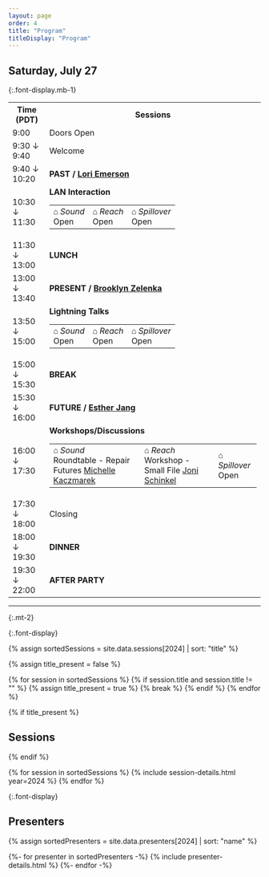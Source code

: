 ```yaml
---
layout: page
order: 4
title: "Program"
titleDisplay: "Program"
---
```


## Saturday, July 27
{:.font-display.mb-1}

<table class="schedule-table w-100 mb-1">
    <tr class="sticky top-0 bg-beige">
        <th class="text-left">Time (PDT)</th>
        <th class="text-left" colspan="3">Sessions</th>
    </tr>
    <tr>
        <td class="font-mono text time-cell">9:00</td>
        <td colspan="3">Doors Open</td>
    </tr>
    <tr>
        <td class="font-mono text time-cell">9:30 ↓<br />9:40</td>
        <td colspan="3">Welcome</td>
    </tr>
    <tr>
        <td class="font-mono text time-cell">9:40 ↓<br />10:20</td>
        <td colspan="3"><strong><span class="font-mono">PAST</span> / <a href="#lori">Lori Emerson</a></strong>
        </td>
    </tr>
    <tr>
        <td class="font-mono text time-cell">10:30 ↓ <br />11:30</td>
        <td colspan="3">
            <strong>LAN Interaction</strong>
            <table class="w-100">
                <tr class="border-0">
                    <td><em class="font-display-mono uppercase text-sm whitespace-nowrap not-italic tracking-wide">⌂ Sound</em><br />Open</td>
                    <td><em class="font-display-mono uppercase text-sm whitespace-nowrap not-italic tracking-wide">⌂ Reach</em><br />Open</td>
                    <td><em class="font-display-mono uppercase text-sm whitespace-nowrap not-italic tracking-wide">⌂ Spillover</em><br />Open</td>
                </tr>
            </table>
        </td>
    </tr>
    <tr>
        <td class="font-mono text time-cell">11:30 ↓<br />13:00 </td>
        <td colspan="3"><strong><span class="font-mono">LUNCH</span></strong></td>
    </tr>
    <tr>
        <td class="font-mono text time-cell">13:00 ↓<br />13:40</td>
        <td colspan="3"><strong><span class="font-mono">PRESENT</span> / <a href="#brooklyn">Brooklyn Zelenka</a> </strong></td>
    </tr>
    <tr>
        <td class="font-mono text time-cell">13:50 ↓<br />15:00</td>
        <td colspan="3">
            <strong>Lightning Talks</strong>
            <table class="w-100">
                <tr class="border-0">
                    <td><em class="font-display-mono uppercase text-sm whitespace-nowrap not-italic tracking-wide">⌂ Sound</em><br />Open</td>
                    <td><em class="font-display-mono uppercase text-sm whitespace-nowrap not-italic tracking-wide">⌂ Reach</em><br />Open</td>
                    <td><em class="font-display-mono uppercase text-sm whitespace-nowrap not-italic tracking-wide">⌂ Spillover</em><br />Open</td>
                </tr>
            </table>
        </td>
    </tr>
    <tr>
        <td class="font-mono text time-cell">15:00 ↓<br />15:30 </td>
        <td colspan="3"><strong>BREAK</strong></td>
    </tr>
    <tr>
        <td class="font-mono text time-cell">15:30 ↓<br />16:00</td>
        <td colspan="3"><strong><span class="font-mono">FUTURE</span> / <a href="#esther">Esther Jang</a></strong></td>
    </tr>
    <tr>
        <td class="font-mono text time-cell">16:00 ↓<br />17:30</td>
        <td colspan="3">
            <strong>Workshops/Discussions</strong>
            <table class="w-100">
                <tr class="border-0">
                    <td><em class="font-display-mono uppercase text-sm whitespace-nowrap not-italic tracking-wide">⌂ Sound</em><br />Roundtable - Repair Futures <a href="#michelle">Michelle Kaczmarek</a></td>
                    <td><em class="font-display-mono uppercase text-sm whitespace-nowrap not-italic tracking-wide">⌂ Reach</em><br />Workshop - Small File <a href="#joni">Joni Schinkel</a></td>
                    <td><em class="font-display-mono uppercase text-sm whitespace-nowrap not-italic tracking-wide">⌂ Spillover</em><br />Open</td>
                </tr>
            </table>
        </td>
    </tr>
    <tr>
        <td class="font-mono text time-cell">17:30 ↓<br />18:00</td>
        <td colspan="3">Closing</td>
    </tr>
    <tr>
        <td class="font-mono text time-cell">18:00 ↓<br />19:30</td>
        <td colspan="3"><strong><span class="font-mono">DINNER</span></strong></td>
    </tr>
    <tr>
        <td class="font-mono text time-cell">19:30 ↓<br />22:00</td>
        <td colspan="3"><strong><span class="font-mono">AFTER PARTY</span></strong></td>
    </tr>
</table>

---
{:.mt-2}

{:.font-display}

{% assign sortedSessions = site.data.sessions[2024] | sort: "title" %}

{% assign title_present = false %}

{% for session in sortedSessions %}
  {% if session.title and session.title != "" %}
    {% assign title_present = true %}
    {% break %}
  {% endif %}
{% endfor %}

{% if title_present %}
## Sessions
{% endif %}

{% for session in sortedSessions %}
  {% include session-details.html year=2024 %}
{% endfor %}

{:.font-display}

## Presenters

{% assign sortedPresenters = site.data.presenters[2024] | sort: "name" %}

{%- for presenter in sortedPresenters -%}
  {% include presenter-details.html %}
{%- endfor -%}

